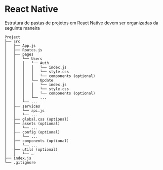 # React Native
 
 Estrutura de pastas de projetos em React Native devem ser organizadas da seguinte maneira
 
 ```
 Project
├── src
│   ├── App.js
│   ├── Routes.js
│   ├── pages
│   │   └── Users
│   │   │   └── Auth
│   │   │   │   └── index.js
│   │   │   │   └── style.css
│   │   │   │   └── components (optional) 
│   │   │   └── Update
│   │   │   │   └── index.js
│   │   │   │   └── style.css
│   │   │   │   └── components (optional) 
│   │   │   └── ...
│   │   └── ...
│   ├── services
│   │   └── api.js
│   │   └── ... 
│   ├── global.css (optional)  
│   ├── assets (optional)
│   │   └── ...
│   ├── config (optional)
│   │   └── ...
│   ├── components (optional)
│   │   └── ...
│   ├── utils (optional)
│   │   └── …
├── index.js
└── .gitignore

 ```
